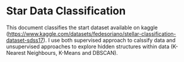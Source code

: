# Star Data Classification
 This document classifies the start dataset available on kaggle (https://www.kaggle.com/datasets/fedesoriano/stellar-classification-dataset-sdss17). I use both supervised approach to calssify data and unsupervised approaches to explore hidden structures within data (K-Nearest Neighbours, K-Means and DBSCAN).  
